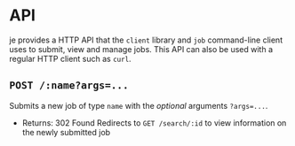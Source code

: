 # API

je provides a HTTP API that the `client` library and `job` command-line client
uses to submit, view and manage jobs. This API can also be used with a regular
HTTP client such as `curl`.

## `POST /:name?args=...`

Submits a new job of type `name` with the *optional* arguments `?args=...`.

* Returns: 302 Found
  Redirects to `GET /search/:id` to view information on the newly submitted job
